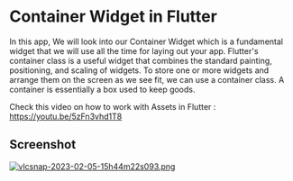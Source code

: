 # Container Widget in Flutter

In this app, We will look into our Container Widget which is a fundamental widget that we will use all the time for laying out your app. Flutter's container class is a useful widget that combines the standard painting, positioning, and scaling of widgets. To store one or more widgets and arrange them on the screen as we see fit, we can use a container class. A container is essentially a box used to keep goods.

Check this video on how to work with Assets in Flutter : https://youtu.be/5zFn3vhd1T8

## Screenshot

[![vlcsnap-2023-02-05-15h44m22s093.png](https://i.postimg.cc/8zJPZzmK/vlcsnap-2023-02-05-15h44m22s093.png)](https://postimg.cc/18SQtPTw)
